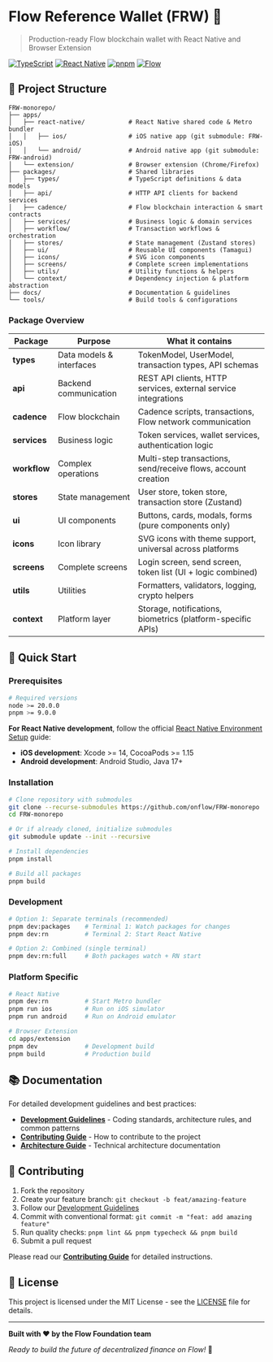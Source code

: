 # Flow Reference Wallet (FRW) 🌊

> Production-ready Flow blockchain wallet with React Native and Browser
> Extension

[![TypeScript](https://img.shields.io/badge/TypeScript-5.7-blue)](https://www.typescriptlang.org/)
[![React Native](https://img.shields.io/badge/React%20Native-0.80-green)](https://reactnative.dev/)
[![pnpm](https://img.shields.io/badge/pnpm-10.14-orange)](https://pnpm.io/)
[![Flow](https://img.shields.io/badge/Flow-Blockchain-purple)](https://flow.com/)

## 📁 Project Structure

```
FRW-monorepo/
├── apps/
│   ├── react-native/            # React Native shared code & Metro bundler
│   │   ├── ios/                 # iOS native app (git submodule: FRW-iOS)
│   │   └── android/             # Android native app (git submodule: FRW-android)
│   └── extension/               # Browser extension (Chrome/Firefox)
├── packages/                    # Shared libraries
│   ├── types/                   # TypeScript definitions & data models
│   ├── api/                     # HTTP API clients for backend services
│   ├── cadence/                 # Flow blockchain interaction & smart contracts
│   ├── services/                # Business logic & domain services
│   ├── workflow/                # Transaction workflows & orchestration
│   ├── stores/                  # State management (Zustand stores)
│   ├── ui/                      # Reusable UI components (Tamagui)
│   ├── icons/                   # SVG icon components
│   ├── screens/                 # Complete screen implementations
│   ├── utils/                   # Utility functions & helpers
│   └── context/                 # Dependency injection & platform abstraction
├── docs/                        # Documentation & guidelines
└── tools/                       # Build tools & configurations
```

### Package Overview

| Package      | Purpose                  | What it contains                                               |
| ------------ | ------------------------ | -------------------------------------------------------------- |
| **types**    | Data models & interfaces | TokenModel, UserModel, transaction types, API schemas          |
| **api**      | Backend communication    | REST API clients, HTTP services, external service integrations |
| **cadence**  | Flow blockchain          | Cadence scripts, transactions, Flow network communication      |
| **services** | Business logic           | Token services, wallet services, authentication logic          |
| **workflow** | Complex operations       | Multi-step transactions, send/receive flows, account creation  |
| **stores**   | State management         | User store, token store, transaction store (Zustand)           |
| **ui**       | UI components            | Buttons, cards, modals, forms (pure components only)           |
| **icons**    | Icon library             | SVG icons with theme support, universal across platforms       |
| **screens**  | Complete screens         | Login screen, send screen, token list (UI + logic combined)    |
| **utils**    | Utilities                | Formatters, validators, logging, crypto helpers                |
| **context**  | Platform layer           | Storage, notifications, biometrics (platform-specific APIs)    |

## 🚀 Quick Start

### Prerequisites

```bash
# Required versions
node >= 20.0.0
pnpm >= 9.0.0
```

**For React Native development**, follow the official
[React Native Environment Setup](https://reactnative.dev/docs/set-up-your-environment)
guide:

- **iOS development**: Xcode >= 14, CocoaPods >= 1.15
- **Android development**: Android Studio, Java 17+

### Installation

```bash
# Clone repository with submodules
git clone --recurse-submodules https://github.com/onflow/FRW-monorepo
cd FRW-monorepo

# Or if already cloned, initialize submodules
git submodule update --init --recursive

# Install dependencies
pnpm install

# Build all packages
pnpm build
```

### Development

```bash
# Option 1: Separate terminals (recommended)
pnpm dev:packages    # Terminal 1: Watch packages for changes
pnpm dev:rn          # Terminal 2: Start React Native

# Option 2: Combined (single terminal)
pnpm dev:rn:full     # Both packages watch + RN start
```

### Platform Specific

```bash
# React Native
pnpm dev:rn          # Start Metro bundler
pnpm run ios         # Run on iOS simulator
pnpm run android     # Run on Android emulator

# Browser Extension
cd apps/extension
pnpm dev             # Development build
pnpm build           # Production build
```

## 📚 Documentation

For detailed development guidelines and best practices:

- **[Development Guidelines](./docs/DEVELOPMENT_GUIDELINES.md)** - Coding
  standards, architecture rules, and common patterns
- **[Contributing Guide](./docs/CONTRIBUTING.md)** - How to contribute to the
  project
- **[Architecture Guide](./docs/ARCHITECTURE.md)** - Technical architecture
  documentation

## 🤝 Contributing

1. Fork the repository
2. Create your feature branch: `git checkout -b feat/amazing-feature`
3. Follow our [Development Guidelines](./docs/DEVELOPMENT_GUIDELINES.md)
4. Commit with conventional format: `git commit -m "feat: add amazing feature"`
5. Run quality checks: `pnpm lint && pnpm typecheck && pnpm build`
6. Submit a pull request

Please read our **[Contributing Guide](./docs/CONTRIBUTING.md)** for detailed
instructions.

## 📄 License

This project is licensed under the MIT License - see the [LICENSE](LICENSE) file
for details.

---

**Built with ❤️ by the Flow Foundation team**

_Ready to build the future of decentralized finance on Flow!_ 🚀
